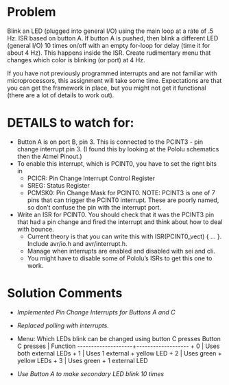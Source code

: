Problem
========

Blink an LED (plugged into general I/O) using the main loop at a rate of .5 Hz. 
ISR based on button A. If button A is pushed, then blink a different LED (general I/O) 10 times on/off with an empty for-loop for delay (time it for about 4 Hz). This happens inside the ISR.
Create rudimentary menu that changes which color is blinking (or port) at 4 Hz.

If you have not previously programmed interrupts and are not familiar with microprocessors, this assignment will take some time. Expectations are that you can get the framework in place, but you might not get it functional (there are a lot of details to work out).

DETAILS to watch for:
==
* Button A is on port B, pin 3. This is connected to the PCINT3 - pin change interrupt pin 3. (I found this by looking at the Pololu schematics then the Atmel Pinout.)
* To enable this interrupt, which is PCINT0, you have to set the right bits in 
    - PCICR: Pin Change Interrupt Control Register 
    - SREG: Status Register
    - PCMSK0: Pin Change Mask for PCINT0.
    NOTE: PCINT3 is one of 7 pins that can trigger the PCINT0 interrupt. These are poorly named, so don’t confuse the pin with the interrupt port.
* Write an ISR for PCINT0. You should check that it was the PCINT3 pin that had a pin change and fired the interrupt and think about how to deal with bounce.
    - Current theory is that you can write this with ISR(PCINT0_vect) { … }. Include avr/io.h and avr/interrupt.h.
    - Manage when interrupts are enabled and disabled with sei and cli.
    - You might have to disable some of Pololu’s ISRs to get this one to work.

Solution Comments
=====

* *Implemented Pin Change Interrupts for Buttons A and C*
* *Replaced polling with interrupts.*

* Menu: Which LEDs blink can be changed using button C presses
        Button C presses    |         Function
        --------------------+-------------------
        +     0             |  Uses both external LEDs
        +     1             |  Uses 1 external + yellow LED
        +     2             |  Uses green + yellow LEDs
        +     3             |  Uses green + 1 external LED

* *Use Button A to make secondary LED blink 10 times*
